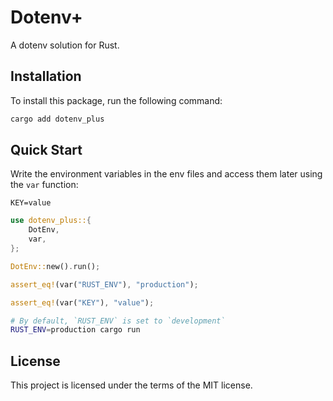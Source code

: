 # Dotenv+

A dotenv solution for Rust.

## Installation

To install this package, run the following command:

```bash
cargo add dotenv_plus
```

## Quick Start

Write the environment variables in the env files and access them later using the `var` function:

```
KEY=value
```

```rust
use dotenv_plus::{
    DotEnv,
    var,
};

DotEnv::new().run();

assert_eq!(var("RUST_ENV"), "production");

assert_eq!(var("KEY"), "value");
```

```sh
# By default, `RUST_ENV` is set to `development`
RUST_ENV=production cargo run
```

## License

This project is licensed under the terms of the MIT license.
